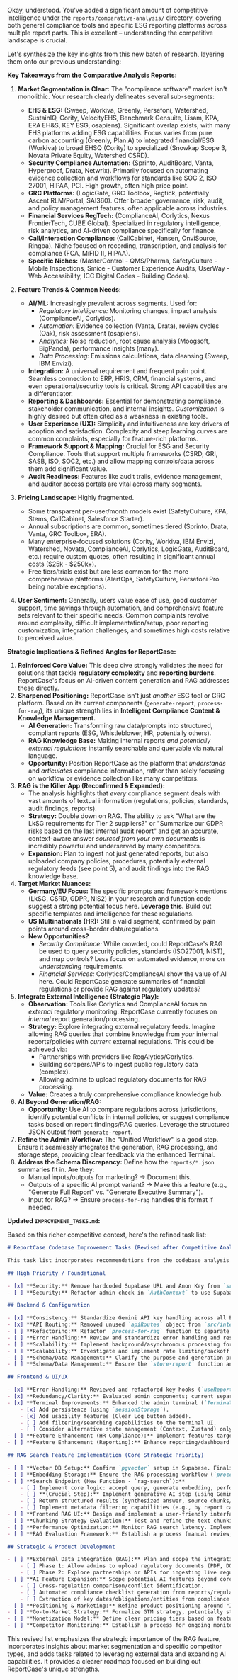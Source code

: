 Okay, understood. You've added a significant amount of competitive intelligence under the `reports/comparative-analysis/` directory, covering both general compliance tools and specific ESG reporting platforms across multiple report parts. This is excellent – understanding the competitive landscape is crucial.

Let's synthesize the key insights from this new batch of research, layering them onto our previous understanding:

**Key Takeaways from the Comparative Analysis Reports:**

1.  **Market Segmentation is Clear:** The "compliance software" market isn't monolithic. Your research clearly delineates several sub-segments:
    *   **EHS & ESG:** (Sweep, Workiva, Greenly, Persefoni, Watershed, SustainIQ, Cority, VelocityEHS, Benchmark Gensuite, Lisam, KPA, ERA EH&S, KEY ESG, osapiens). Significant overlap exists, with many EHS platforms adding ESG capabilities. Focus varies from pure carbon accounting (Greenly, Plan A) to integrated financial/ESG (Workiva) to broad EHSQ (Cority) to specialized (Snowkap Scope 3, Novata Private Equity, Watershed CSRD).
    *   **Security Compliance Automation:** (Sprinto, AuditBoard, Vanta, Hyperproof, Drata, Netwrix). Primarily focused on automating evidence collection and workflows for standards like SOC 2, ISO 27001, HIPAA, PCI. High growth, often high price point.
    *   **GRC Platforms:** (LogicGate, GRC Toolbox, Regtick, potentially Ascent RLM/Portal, SAI360). Offer broader governance, risk, audit, and policy management features, often applicable across industries.
    *   **Financial Services RegTech:** (ComplianceAI, Corlytics, Nexus FrontierTech, CUBE Global). Specialized in regulatory intelligence, risk analytics, and AI-driven compliance specifically for finance.
    *   **Call/Interaction Compliance:** (CallCabinet, Hansen, OnviSource, Ringba). Niche focused on recording, transcription, and analysis for compliance (FCA, MiFID II, HIPAA).
    *   **Specific Niches:** (MasterControl - QMS/Pharma, SafetyCulture - Mobile Inspections, Smice - Customer Experience Audits, UserWay - Web Accessibility, ICC Digital Codes - Building Codes).

2.  **Feature Trends & Common Needs:**
    *   **AI/ML:** Increasingly prevalent across segments. Used for:
        *   *Regulatory Intelligence:* Monitoring changes, impact analysis (ComplianceAI, Corlytics).
        *   *Automation:* Evidence collection (Vanta, Drata), review cycles (Oak), risk assessment (osapiens).
        *   *Analytics:* Noise reduction, root cause analysis (Moogsoft, BigPanda), performance insights (many).
        *   *Data Processing:* Emissions calculations, data cleansing (Sweep, IBM Envizi).
    *   **Integration:** A universal requirement and frequent pain point. Seamless connection to ERP, HRIS, CRM, financial systems, and even operational/security tools is critical. Strong API capabilities are a differentiator.
    *   **Reporting & Dashboards:** Essential for demonstrating compliance, stakeholder communication, and internal insights. *Customization* is highly desired but often cited as a weakness in existing tools.
    *   **User Experience (UX):** Simplicity and intuitiveness are key drivers of adoption and satisfaction. Complexity and steep learning curves are common complaints, especially for feature-rich platforms.
    *   **Framework Support & Mapping:** Crucial for ESG and Security Compliance. Tools that support multiple frameworks (CSRD, GRI, SASB, ISO, SOC2, etc.) and allow mapping controls/data across them add significant value.
    *   **Audit Readiness:** Features like audit trails, evidence management, and auditor access portals are vital across many segments.

3.  **Pricing Landscape:** Highly fragmented.
    *   Some transparent per-user/month models exist (SafetyCulture, KPA, Stems, CallCabinet, Salesforce Starter).
    *   Annual subscriptions are common, sometimes tiered (Sprinto, Drata, Vanta, GRC Toolbox, ERA).
    *   Many enterprise-focused solutions (Cority, Workiva, IBM Envizi, Watershed, Novata, ComplianceAI, Corlytics, LogicGate, AuditBoard, etc.) require custom quotes, often resulting in significant annual costs ($25k - $250k+).
    *   Free tiers/trials exist but are less common for the more comprehensive platforms (AlertOps, SafetyCulture, Persefoni Pro being notable exceptions).

4.  **User Sentiment:** Generally, users value ease of use, good customer support, time savings through automation, and comprehensive feature sets relevant to their specific needs. Common complaints revolve around complexity, difficult implementation/setup, poor reporting customization, integration challenges, and sometimes high costs relative to perceived value.

**Strategic Implications & Refined Angles for ReportCase:**

1.  **Reinforced Core Value:** This deep dive strongly validates the need for solutions that tackle **regulatory complexity** and **reporting burdens**. ReportCase's focus on AI-driven content generation and RAG addresses these directly.
2.  **Sharpened Positioning:** ReportCase isn't just *another* ESG tool or GRC platform. Based on its current components (`generate-report`, `process-for-rag`), its unique strength lies in **Intelligent Compliance Content & Knowledge Management.**
    *   **AI Generation:** Transforming raw data/prompts into structured, compliant reports (ESG, Whistleblower, HR, potentially others).
    *   **RAG Knowledge Base:** Making internal reports *and potentially external regulations* instantly searchable and queryable via natural language.
    *   **Opportunity:** Position ReportCase as the platform that *understands* and *articulates* compliance information, rather than solely focusing on workflow or evidence collection like many competitors.
3.  **RAG is the Killer App (Reconfirmed & Expanded):**
    *   The analysis highlights that *every* compliance segment deals with vast amounts of textual information (regulations, policies, standards, audit findings, reports).
    *   **Strategy:** Double down on RAG. The ability to ask "What are the LkSG requirements for Tier 2 suppliers?" or "Summarize our GDPR risks based on the last internal audit report" and get an accurate, context-aware answer *sourced from your own documents* is incredibly powerful and underserved by many competitors.
    *   **Expansion:** Plan to ingest not just generated reports, but also uploaded company policies, procedures, potentially external regulatory feeds (see point 5), and audit findings into the RAG knowledge base.
4.  **Target Market Nuances:**
    *   **Germany/EU Focus:** The specific prompts and framework mentions (LkSG, CSRD, GDPR, NIS2) in your research and function code suggest a strong potential focus here. **Leverage this.** Build out specific templates and intelligence for these regulations.
    *   **US Multinationals (HR):** Still a valid segment, confirmed by pain points around cross-border data/regulations.
    *   **New Opportunities?**
        *   *Security Compliance:* While crowded, could ReportCase's RAG be used to query security policies, standards (ISO27001, NIST), and map controls? Less focus on automated evidence, more on *understanding* requirements.
        *   *Financial Services:* Corlytics/ComplianceAI show the value of AI here. Could ReportCase generate summaries of financial regulations or provide RAG against regulatory updates?
5.  **Integrate External Intelligence (Strategic Play):**
    *   **Observation:** Tools like Corlytics and ComplianceAI focus on *external* regulatory monitoring. ReportCase currently focuses on *internal* report generation/processing.
    *   **Strategy:** Explore integrating external regulatory feeds. Imagine allowing RAG queries that combine knowledge from *your* internal reports/policies with *current* external regulations. This could be achieved via:
        *   Partnerships with providers like RegAlytics/Corlytics.
        *   Building scrapers/APIs to ingest public regulatory data (complex).
        *   Allowing admins to upload regulatory documents for RAG processing.
    *   **Value:** Creates a truly comprehensive compliance knowledge hub.
6.  **AI Beyond Generation/RAG:**
    *   **Opportunity:** Use AI to compare regulations across jurisdictions, identify potential conflicts in internal policies, or suggest compliance tasks based on report findings/RAG queries. Leverage the structured JSON output from `generate-report`.
7.  **Refine the Admin Workflow:** The "Unified Workflow" is a good step. Ensure it seamlessly integrates the generation, RAG processing, and storage steps, providing clear feedback via the enhanced Terminal.
8.  **Address the Schema Discrepancy:** Define how the `reports/*.json` summaries fit in. Are they:
    *   Manual inputs/outputs for marketing? -> Document this.
    *   Outputs of a specific AI prompt variant? -> Make this a feature (e.g., "Generate Full Report" vs. "Generate Executive Summary").
    *   Input for RAG? -> Ensure `process-for-rag` handles this format if needed.

**Updated `IMPROVEMENT_TASKS.md`:**

Based on this richer competitive context, here's the refined task list:

```md
# ReportCase Codebase Improvement Tasks (Revised after Competitive Analysis)

This task list incorporates recommendations from the codebase analysis and competitive landscape review, focusing on enhancing ReportCase's unique value proposition.

## High Priority / Foundational

- [x] **Security:** Remove hardcoded Supabase URL and Anon Key from `src/integrations/supabase/client.ts` and use Vite environment variables (`import.meta.env.VITE_...`).
- [ ] **Security:** Refactor admin check in `AuthContext` to use Supabase custom claims or a dedicated roles table instead of hardcoded email (`vetle@reprint.ink`).

## Backend & Configuration

- [x] **Consistency:** Standardize Gemini API key handling across all Edge Functions. Use Supabase environment variables instead of passing keys in request bodies (`process-for-rag` updated). *(Self-note: Verify other functions if added later)*
- [x] **API Routing:** Removed unused `apiRoutes` object from `src/integrations/supabase/client.ts`. Standard `supabase.functions.invoke` is used.
- [ ] **Refactoring:** Refactor `process-for-rag` function to separate RAG preparation and competitive intelligence extraction logic into distinct functions (e.g., `process-for-rag`, `extract-competitive-intel`).
- [ ] **Error Handling:** Review and standardize error handling and response formats across all Supabase Edge Functions. Ensure clear error propagation to the frontend.
- [ ] **Scalability:** Implement background/asynchronous processing for `process-for-rag` embedding loop, especially for large documents (e.g., using Supabase DB triggers + pg_net or dedicated background functions).
- [ ] **Scalability:** Investigate and implement rate limiting/backoff strategies for external API calls (Gemini) if needed based on usage tiers or observed limits.
- [ ] **Schema/Data Management:** Clarify the purpose and generation process for `reports/*.json` summary files relative to the `generate-report` function's output schema.
- [ ] **Schema/Data Management:** Ensure the `store-report` function and associated database schema robustly handle all defined fields, including `is_rag_enabled` and potential future metadata.

## Frontend & UI/UX

- [x] **Error Handling:** Reviewed and refactored key hooks (`useReportGeneration`, `useContentProcessing`) to use a consistent error handling pattern. *(Self-note: Review other API call sites for consistency)*
- [x] **Redundancy/Clarity:** Evaluated admin components; current separation seems reasonable. Unified workflow is a good addition.
- [x] **Terminal Improvements:** Enhanced the admin terminal (`TerminalStore` / `Terminal` component):
    - [x] Add persistence (using `sessionStorage`).
    - [x] Add usability features (Clear Log button added).
    - [ ] Add filtering/searching capabilities to the terminal UI.
    - [ ] Consider alternative state management (Context, Zustand) only if terminal complexity significantly increases.
- [ ] **Feature Enhancement (HR Compliance):** Implement features targeting specific US Multinational HR pain points from the research (e.g., localized reporting templates, cross-border data policy tools).
- [ ] **Feature Enhancement (Reporting):** Enhance reporting/dashboard capabilities. Allow users to build custom views or visualizations based on the structured data generated by `generate-report`.

## RAG Search Feature Implementation (Core Strategic Priority)

- [ ] **Vector DB Setup:** Confirm `pgvector` setup in Supabase. Finalize and migrate schema for `rag_chunks` and `rag_documents` tables.
- [ ] **Embedding Storage:** Ensure the RAG processing workflow (`process-for-rag` or its successor + `store-report`/`admin-rag-embeddings`) reliably stores text chunks, metadata, and vector embeddings in the database.
- [ ] **Search Endpoint (New Function - `rag-search`):**
    - [ ] Implement core logic: accept query, generate embedding, perform vector search, retrieve chunks.
    - [ ] **(Crucial Step):** Implement generative AI step (using Gemini Pro) to synthesize answers based *only* on retrieved chunks + original query. Design robust prompting for accuracy and grounding.
    - [ ] Return structured results (synthesized answer, source chunks/metadata).
    - [ ] Implement metadata filtering capabilities (e.g., by report category, region, date).
- [ ] **Frontend RAG UI:** Design and implement a user-friendly interface for submitting RAG queries and displaying results (synthesized answer + source exploration).
- [ ] **Chunking Strategy Evaluation:** Test and refine the text chunking strategy in `process-for-rag` for optimal RAG performance (consider size, overlap, semantic boundaries).
- [ ] **Performance Optimization:** Monitor RAG search latency. Implement and tune `pgvector` indexing (e.g., HNSW) as the dataset grows.
- [ ] **RAG Evaluation Framework:** Establish a process (manual review, user feedback ratings, metrics like relevance/accuracy) to continuously evaluate and improve RAG quality.

## Strategic & Product Development

- [ ] **External Data Integration (RAG):** Plan and scope the integration of external data into the RAG knowledge base:
    - [ ] Phase 1: Allow admins to upload regulatory documents (PDF, DOCX) for RAG processing.
    - [ ] Phase 2: Explore partnerships or APIs for ingesting live regulatory feeds (e.g., targeting specific jurisdictions like Germany/EU initially).
- [ ] **AI Feature Expansion:** Scope potential AI features beyond core generation/RAG:
    - [ ] Cross-regulation comparison/conflict identification.
    - [ ] Automated compliance checklist generation from reports/regulations.
    - [ ] Extraction of key dates/obligations/entities from compliance documents.
- [ ] **Positioning & Marketing:** Refine product positioning around "Intelligent Compliance Content & Knowledge Management." Develop marketing materials highlighting the AI generation and RAG Q&A capabilities as key differentiators.
- [ ] **Go-to-Market Strategy:** Formalize GTM strategy, potentially starting with a focus on German/EU companies needing CSRD/LkSG support and/or US Multinationals needing cross-border HR/Whistleblower compliance intelligence, leveraging the RAG features.
- [ ] **Monetization Model:** Define clear pricing tiers based on features (e.g., number of reports generated, RAG queries, external feed access, number of users/jurisdictions).
- [ ] **Competitor Monitoring:** Establish a process for ongoing monitoring of the identified competitor segments (EHS/ESG, Security Automation, FinServ RegTech, GRC) to inform product roadmap and positioning.
```

This revised list emphasizes the strategic importance of the RAG feature, incorporates insights about market segmentation and specific competitor types, and adds tasks related to leveraging external data and expanding AI capabilities. It provides a clearer roadmap focused on building out ReportCase's unique strengths.